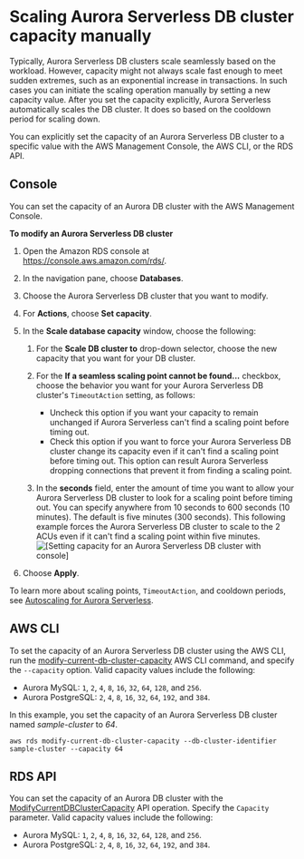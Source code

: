 # Scaling Aurora Serverless DB cluster capacity manually<a name="aurora-serverless.setting-capacity"></a>

Typically, Aurora Serverless DB clusters scale seamlessly based on the workload\. However, capacity might not always scale fast enough to meet sudden extremes, such as an exponential increase in transactions\. In such cases you can initiate the scaling operation manually by setting a new capacity value\. After you set the capacity explicitly, Aurora Serverless automatically scales the DB cluster\. It does so based on the cooldown period for scaling down\. 

You can explicitly set the capacity of an Aurora Serverless DB cluster to a specific value with the AWS Management Console, the AWS CLI, or the RDS API\.

## Console<a name="aurora-serverless.setting-capacity.console"></a>

You can set the capacity of an Aurora DB cluster with the AWS Management Console\.

**To modify an Aurora Serverless DB cluster**

1. Open the Amazon RDS console at [https://console\.aws\.amazon\.com/rds/](https://console.aws.amazon.com/rds/)\.

1. In the navigation pane, choose **Databases**\.

1. Choose the Aurora Serverless DB cluster that you want to modify\.

1. For **Actions**, choose **Set capacity**\.

1. In the **Scale database capacity** window, choose the following: 

   1. For the **Scale DB cluster to** drop\-down selector, choose the new capacity that you want for your DB cluster\.

   1. For the **If a seamless scaling point cannot be found\.\.\.** checkbox, choose the behavior you want for your Aurora Serverless DB cluster's `TimeoutAction` setting, as follows: 
      + Uncheck this option if you want your capacity to remain unchanged if Aurora Serverless can't find a scaling point before timing out\.
      + Check this option if you want to force your Aurora Serverless DB cluster change its capacity even if it can't find a scaling point before timing out\. This option can result Aurora Serverless dropping connections that prevent it from finding a scaling point\.

   1. In the **seconds** field, enter the amount of time you want to allow your Aurora Serverless DB cluster to look for a scaling point before timing out\. You can specify anywhere from 10 seconds to 600 seconds \(10 minutes\)\. The default is five minutes \(300 seconds\)\. This following example forces the Aurora Serverless DB cluster to scale to the 2 ACUs even if it can't find a scaling point within five minutes\.   
![\[Setting capacity for an Aurora Serverless DB cluster with console\]](http://docs.aws.amazon.com/AmazonRDS/latest/AuroraUserGuide/images/aurora-serverless-set-capacity.png)

1. Choose **Apply**\.

To learn more about scaling points, `TimeoutAction`, and cooldown periods, see [Autoscaling for Aurora Serverless](aurora-serverless.how-it-works.md#aurora-serverless.how-it-works.auto-scaling)\.

## AWS CLI<a name="aurora-serverless.setting-capacity.cli"></a>

To set the capacity of an Aurora Serverless DB cluster using the AWS CLI, run the [modify\-current\-db\-cluster\-capacity](https://docs.aws.amazon.com/cli/latest/reference/rds/modify-current-db-cluster-capacity.html) AWS CLI command, and specify the `--capacity` option\. Valid capacity values include the following:
+ Aurora MySQL: `1`, `2`, `4`, `8`, `16`, `32`, `64`, `128`, and `256`\.
+ Aurora PostgreSQL: `2`, `4`, `8`, `16`, `32`, `64`, `192`, and `384`\.

In this example, you set the capacity of an Aurora Serverless DB cluster named *sample\-cluster* to *64*\.

```
aws rds modify-current-db-cluster-capacity --db-cluster-identifier sample-cluster --capacity 64
```

## RDS API<a name="aurora-serverless.setting-capacity.api"></a>

You can set the capacity of an Aurora DB cluster with the [ModifyCurrentDBClusterCapacity](https://docs.aws.amazon.com/AmazonRDS/latest/APIReference/API_ModifyCurrentDBClusterCapacity.html) API operation\. Specify the `Capacity` parameter\. Valid capacity values include the following:
+ Aurora MySQL: `1`, `2`, `4`, `8`, `16`, `32`, `64`, `128`, and `256`\.
+ Aurora PostgreSQL: `2`, `4`, `8`, `16`, `32`, `64`, `192`, and `384`\.